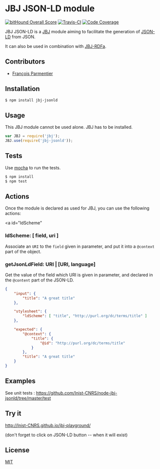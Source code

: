 # JBJ JSON-LD module

[![bitHound Overall Score](https://www.bithound.io/github/Inist-CNRS/node-jbj-jsonld/badges/score.svg)](https://www.bithound.io/github/Inist-CNRS/node-jbj-jsonld)
[![Travis-CI](https://img.shields.io/travis/Inist-CNRS/node-jbj-jsonld.svg "Travis-CI")](https://travis-ci.org/Inist-CNRS/node-jbj-jsonld)
[![Code Coverage](https://img.shields.io/codecov/c/github/Inist-CNRS/node-jbj-jsonld.svg "Code Coverage")](https://codecov.io/github/Inist-CNRS/node-jbj-jsonld)

JBJ JSON-LD is a [JBJ](https://github.com/Inist-CNRS/node-jbj) module aiming to
facilitate the generation of [JSON-LD](http://json-ld.org/) from JSON.

It can also be used in combination with
[JBJ-RDFa](https://github.com/Inist-CNRS/node-jbj-rdfa).

## Contributors

  * [François Parmentier](https://github.com/parmentf)

## Installation

```bash
$ npm install jbj-jsonld
```

## Usage

This JBJ module cannot be used alone. JBJ has to be installed.

```js
var JBJ = require('jbj');
JBJ.use(require('jbj-jsonld'));
```

## Tests

Use [mocha](https://github.com/visionmedia/mocha) to run the tests.

```bash
$ npm install
$ npm test
```

## Actions

Once the module is declared as used for JBJ, you can use the following actions:

<a id="ldScheme"</a>
### ldScheme: [ field, uri ]

Associate an `URI` to the `field` given in parameter, and put it into a `@context` part of the object.

<a id="getJsonLdField"></a>
### getJsonLdField: URI | [URI, language]

Get the value of the field which URI is given in parameter, and declared in the
`@content` part of the JSON-LD.

```json
{
    "input": {
        "title": "A great title"
    },

    "stylesheet": {
        "ldScheme": [ "title", "http://purl.org/dc/terms/title" ]
    },

    "expected": {
        "@context": {
            "title": {
                "@id": "http://purl.org/dc/terms/title"
            }
        },
        "title": "A great title"
    }
}
```



## Examples

See unit tests : https://github.com/Inist-CNRS/node-jbj-jsonld/tree/master/test


## Try it

http://Inist-CNRS.github.io/jbj-playground/

(don't forget to click on JSON-LD button -- when it will exist)

## License

[MIT](https://github.com/Inist-CNRS/node-jbj-jsonld/blob/master/LICENSE)


